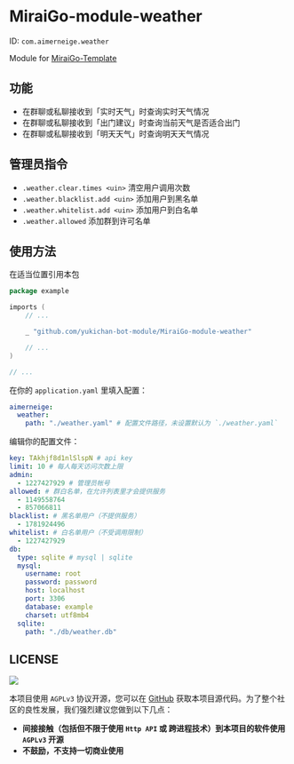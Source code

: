 # MiraiGo-module-weather

ID: `com.aimerneige.weather`

Module for [MiraiGo-Template](https://github.com/Logiase/MiraiGo-Template)

## 功能

- 在群聊或私聊接收到「实时天气」时查询实时天气情况
- 在群聊或私聊接收到「出门建议」时查询当前天气是否适合出门
- 在群聊或私聊接收到「明天天气」时查询明天天气情况

## 管理员指令

- `.weather.clear.times <uin>` 清空用户调用次数
- `.weather.blacklist.add <uin>` 添加用户到黑名单
- `.weather.whitelist.add <uin>` 添加用户到白名单
- `.weather.allowed` 添加群到许可名单

## 使用方法

在适当位置引用本包

```go
package example

imports (
    // ...

    _ "github.com/yukichan-bot-module/MiraiGo-module-weather"

    // ...
)

// ...
```

在你的 `application.yaml` 里填入配置：

```yaml
aimerneige:
  weather:
    path: "./weather.yaml" # 配置文件路径，未设置默认为 `./weather.yaml`
```

编辑你的配置文件：

```yaml
key: TAkhjf8d1nlSlspN # api key
limit: 10 # 每人每天访问次数上限
admin:
  - 1227427929 # 管理员帐号
allowed: # 群白名单，在允许列表里才会提供服务
  - 1149558764
  - 857066811
blacklist: # 黑名单用户（不提供服务）
  - 1781924496
whitelist: # 白名单用户（不受调用限制）
  - 1227427929
db:
  type: sqlite # mysql | sqlite
  mysql:
    username: root
    password: password
    host: localhost
    port: 3306
    database: example
    charset: utf8mb4
  sqlite:
    path: "./db/weather.db"
```

## LICENSE

<a href="https://www.gnu.org/licenses/agpl-3.0.en.html">
<img src="https://www.gnu.org/graphics/agplv3-155x51.png">
</a>

本项目使用 `AGPLv3` 协议开源，您可以在 [GitHub](https://github.com/yukichan-bot-module/MiraiGo-module-weather) 获取本项目源代码。为了整个社区的良性发展，我们强烈建议您做到以下几点：

- **间接接触（包括但不限于使用 `Http API` 或 跨进程技术）到本项目的软件使用 `AGPLv3` 开源**
- **不鼓励，不支持一切商业使用**
